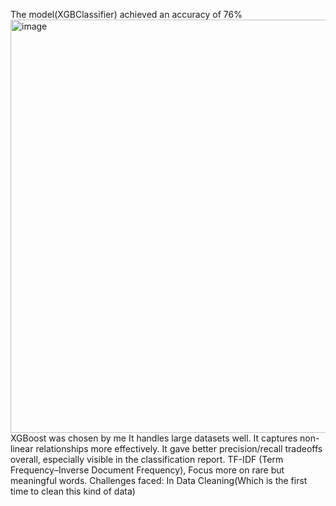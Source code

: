 The model(XGBClassifier) achieved an accuracy of 76%
<img width="950" height="661" alt="image" src="https://github.com/user-attachments/assets/8377f5d0-be9d-474a-8c16-9f85063e19cf" />
XGBoost was chosen by me
It handles large datasets well.
It captures non-linear relationships more effectively.
It gave better precision/recall tradeoffs overall, especially visible in the classification report.
TF-IDF (Term Frequency–Inverse Document Frequency), Focus more on rare but meaningful words.
Challenges faced:
In Data Cleaning(Which is the first time to clean this kind of data)
